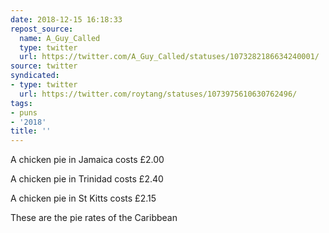 ```yaml
---
date: 2018-12-15 16:18:33
repost_source:
  name: A_Guy_Called
  type: twitter
  url: https://twitter.com/A_Guy_Called/statuses/1073282186634240001/
source: twitter
syndicated:
- type: twitter
  url: https://twitter.com/roytang/statuses/1073975610630762496/
tags:
- puns
- '2018'
title: ''
---
```


A chicken pie in Jamaica costs £2.00

A chicken pie in Trinidad costs £2.40

A chicken pie in St Kitts costs £2.15



These are the pie rates of the Caribbean